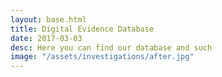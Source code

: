 ```yaml
---
layout: base.html
title: Digital Evidence Database
date: 2017-03-03
desc: Here you can find our database and such
image: "/assets/investigations/after.jpg"
---
```

